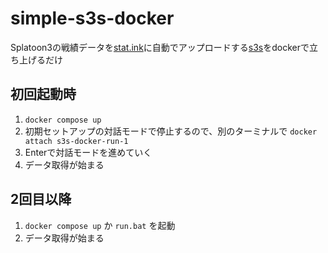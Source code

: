 # simple-s3s-docker
Splatoon3の戦績データを[stat.ink](https://stat.ink)に自動でアップロードする[s3s](https://github.com/frozenpandaman/s3s)をdockerで立ち上げるだけ

## 初回起動時
1. `docker compose up`
2. 初期セットアップの対話モードで停止するので、別のターミナルで `docker attach s3s-docker-run-1`
3. Enterで対話モードを進めていく
4. データ取得が始まる

## 2回目以降
1. `docker compose up` か `run.bat` を起動
2. データ取得が始まる
